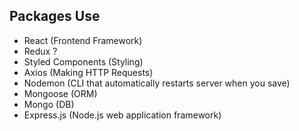 ## Packages Use

- React (Frontend Framework)
- Redux ?
- Styled Components (Styling)
- Axios (Making HTTP Requests)
- Nodemon (CLI that automatically restarts server when you save)
- Mongoose (ORM)
- Mongo (DB)
- Express.js (Node.js web application framework)